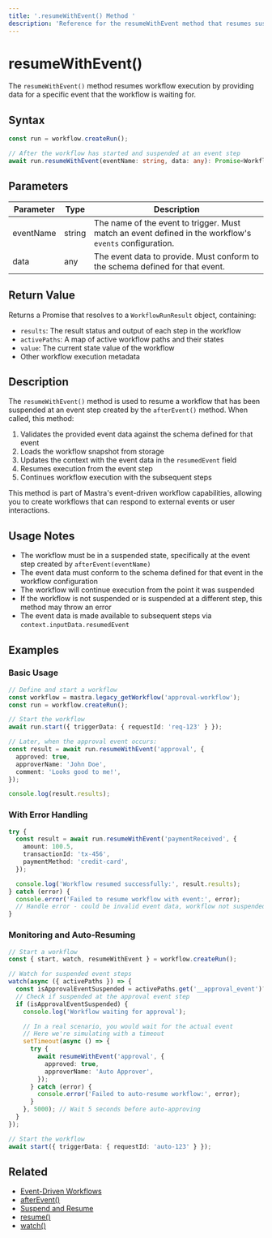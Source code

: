 ```yaml
---
title: '.resumeWithEvent() Method '
description: 'Reference for the resumeWithEvent method that resumes suspended workflows using event data.'
---
```


# resumeWithEvent()

The `resumeWithEvent()` method resumes workflow execution by providing data for a specific event that the workflow is waiting for.

## Syntax

```typescript
const run = workflow.createRun();

// After the workflow has started and suspended at an event step
await run.resumeWithEvent(eventName: string, data: any): Promise<WorkflowRunResult>
```

## Parameters

| Parameter | Type   | Description                                                                                             |
| --------- | ------ | ------------------------------------------------------------------------------------------------------- |
| eventName | string | The name of the event to trigger. Must match an event defined in the workflow's `events` configuration. |
| data      | any    | The event data to provide. Must conform to the schema defined for that event.                           |

## Return Value

Returns a Promise that resolves to a `WorkflowRunResult` object, containing:

- `results`: The result status and output of each step in the workflow
- `activePaths`: A map of active workflow paths and their states
- `value`: The current state value of the workflow
- Other workflow execution metadata

## Description

The `resumeWithEvent()` method is used to resume a workflow that has been suspended at an event step created by the `afterEvent()` method. When called, this method:

1. Validates the provided event data against the schema defined for that event
2. Loads the workflow snapshot from storage
3. Updates the context with the event data in the `resumedEvent` field
4. Resumes execution from the event step
5. Continues workflow execution with the subsequent steps

This method is part of Mastra's event-driven workflow capabilities, allowing you to create workflows that can respond to external events or user interactions.

## Usage Notes

- The workflow must be in a suspended state, specifically at the event step created by `afterEvent(eventName)`
- The event data must conform to the schema defined for that event in the workflow configuration
- The workflow will continue execution from the point it was suspended
- If the workflow is not suspended or is suspended at a different step, this method may throw an error
- The event data is made available to subsequent steps via `context.inputData.resumedEvent`

## Examples

### Basic Usage

```typescript
// Define and start a workflow
const workflow = mastra.legacy_getWorkflow('approval-workflow');
const run = workflow.createRun();

// Start the workflow
await run.start({ triggerData: { requestId: 'req-123' } });

// Later, when the approval event occurs:
const result = await run.resumeWithEvent('approval', {
  approved: true,
  approverName: 'John Doe',
  comment: 'Looks good to me!',
});

console.log(result.results);
```

### With Error Handling

```typescript
try {
  const result = await run.resumeWithEvent('paymentReceived', {
    amount: 100.5,
    transactionId: 'tx-456',
    paymentMethod: 'credit-card',
  });

  console.log('Workflow resumed successfully:', result.results);
} catch (error) {
  console.error('Failed to resume workflow with event:', error);
  // Handle error - could be invalid event data, workflow not suspended, etc.
}
```

### Monitoring and Auto-Resuming

```typescript
// Start a workflow
const { start, watch, resumeWithEvent } = workflow.createRun();

// Watch for suspended event steps
watch(async ({ activePaths }) => {
  const isApprovalEventSuspended = activePaths.get('__approval_event')?.status === 'suspended';
  // Check if suspended at the approval event step
  if (isApprovalEventSuspended) {
    console.log('Workflow waiting for approval');

    // In a real scenario, you would wait for the actual event
    // Here we're simulating with a timeout
    setTimeout(async () => {
      try {
        await resumeWithEvent('approval', {
          approved: true,
          approverName: 'Auto Approver',
        });
      } catch (error) {
        console.error('Failed to auto-resume workflow:', error);
      }
    }, 5000); // Wait 5 seconds before auto-approving
  }
});

// Start the workflow
await start({ triggerData: { requestId: 'auto-123' } });
```

## Related

- [Event-Driven Workflows](./events)
- [afterEvent()](./afterEvent)
- [Suspend and Resume](/docs/workflows/suspend-and-resume)
- [resume()](./resume)
- [watch()](./watch)
